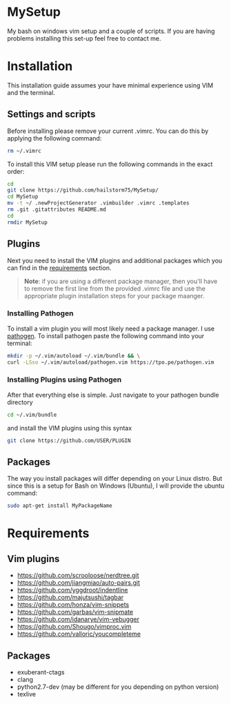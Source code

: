 # MySetup
My bash on windows vim setup and a couple of scripts. If you are having problems installing this set-up feel free to contact me.

# Installation
This installation guide assumes your have minimal experience using VIM and the terminal.
## Settings and scripts
Before installing please remove your current .vimrc. You can do this by applying the following command:
```bash
rm ~/.vimrc
```
To install this VIM setup please run the following commands in the exact order:
```bash
cd
git clone https://github.com/hailstorm75/MySetup/
cd MySetup
mv -t ~/ .newProjectGenerator .vimbuilder .vimrc .templates
rm .git .gitattributes README.md
cd
rmdir MySetup
```

## Plugins
Next you need to install the VIM plugins and additional packages which you can find in the [requirements](#requirements) section.

> **Note**: if you are using a different package manager, then you'll have to remove the first line from the provided .vimrc file and use the appropriate plugin installation steps for your package maanger.

### Installing Pathogen
To install a vim plugin you will most likely need a package manager. I use [pathogen](https://github.com/tpope/vim-pathogen). To install pathogen paste the following command into your terminal:
```bash
mkdir -p ~/.vim/autoload ~/.vim/bundle && \
curl -LSso ~/.vim/autoload/pathogen.vim https://tpo.pe/pathogen.vim
```
### Installing Plugins using Pathogen
After that everything else is simple. Just navigate to your pathogen bundle directory
```bash
cd ~/.vim/bundle
```
and install the VIM plugins using this syntax
```bash
git clone https://github.com/USER/PLUGIN
```
## Packages
The way you install packages will differ depending on your Linux distro. But since this is a setup for Bash on Windows (Ubuntu), I will provide the ubuntu command:
```bash
sudo apt-get install MyPackageName
```

# Requirements
## Vim plugins
- https://github.com/scrooloose/nerdtree.git
- https://github.com/jiangmiao/auto-pairs.git
- https://github.com/yggdroot/indentline
- https://github.com/majutsushi/tagbar
- https://github.com/honza/vim-snippets
- https://github.com/garbas/vim-snipmate
- https://github.com/idanarye/vim-vebugger
- https://github.com/Shougo/vimproc.vim
- https://github.com/valloric/youcompleteme
## Packages
- exuberant-ctags
- clang
- python2.7-dev (may be different for you depending on python version)
- texlive
